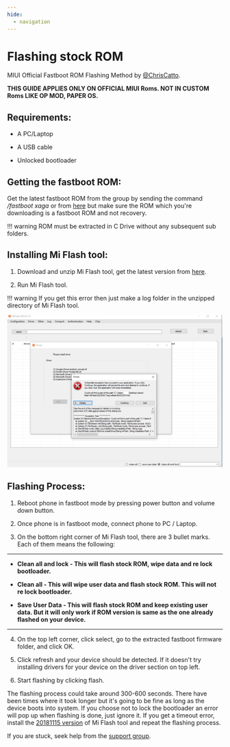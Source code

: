 ```yaml
---
hide:
  - navigation
---
```

# **Flashing stock ROM**
MIUI Official Fastboot ROM Flashing Method by
[@ChrisCatto](https://t.me/ChrisCatto).

**THIS GUIDE APPLIES ONLY ON OFFICIAL MIUI Roms. NOT IN CUSTOM Roms LIKE OP MOD, PAPER OS.**

## Requirements:

* A PC/Laptop

* A USB cable

* Unlocked bootloader

## Getting the fastboot ROM:

Get the latest fastboot ROM from the group by sending the command */fastboot xaga* or from [here](https://xmfirmwareupdater.com/hyperos/xaga/) but make sure the ROM which you're downloading is a fastboot ROM and not recovery.

!!! warning
    ROM must be extracted in C Drive without any subsequent sub folders.

## Installing Mi Flash tool:

1. Download and unzip Mi Flash tool, get the latest version from [here](https://xiaomiflashtool.com/).

2. Run Mi Flash tool.

!!! warning
    If you get this error then just make a log folder in the unzipped directory of Mi Flash tool.

![error](https://raw.githubusercontent.com/Angxddeep/All-in-one-guide/main/docs/images/miflasherror.png)

## Flashing Process:

1. Reboot phone in fastboot mode by pressing power button and volume down button. 

2. Once phone is in fastboot mode, connect phone to PC / Laptop.

3. On the bottom right corner of Mi Flash tool, there are 3 bullet marks. Each of them means the following:

***
* **Clean all and lock - This will flash stock ROM, wipe data and re lock bootloader.**

* **Clean all - This will wipe user data and flash stock ROM. This will not re lock bootloader.**

* **Save User Data - This will flash stock ROM and keep existing user data. But it will only work if ROM version is same as the one already flashed on your device.**

***

4. On the top left corner, click select, go to the extracted fastboot firmware folder, and click OK. 

5. Click refresh and your device should be detected. If it doesn't try installing drivers for your device on the driver section on top left.

6. Start flashing by clicking flash. 


The flashing process could take around 300-600 seconds. There have been times where it took longer but it's going to be fine as long as the device boots into system. If you choose not to lock the bootloader an error will pop up when flashing is done, just ignore it. If you get a timeout error, install the [20181115 version](https://xiaomiflashtool.com/download/xiaomi-flash-tool-20181115) of Mi Flash tool and repeat the flashing process.

If you are stuck, seek help from the [support group](https://t.me/XAGASupport).
